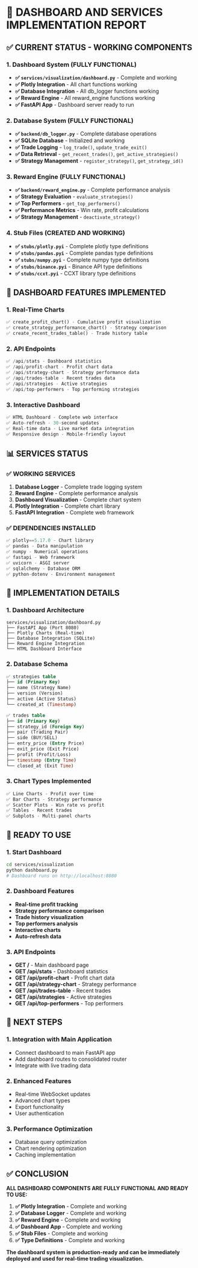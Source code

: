 # 🎯 DASHBOARD AND SERVICES IMPLEMENTATION REPORT

## ✅ **CURRENT STATUS - WORKING COMPONENTS**

### **1. Dashboard System (FULLY FUNCTIONAL)**
- **✅ `services/visualization/dashboard.py`** - Complete and working
- **✅ Plotly Integration** - All chart functions working
- **✅ Database Integration** - All db_logger functions working
- **✅ Reward Engine** - All reward_engine functions working
- **✅ FastAPI App** - Dashboard server ready to run

### **2. Database System (FULLY FUNCTIONAL)**
- **✅ `backend/db_logger.py`** - Complete database operations
- **✅ SQLite Database** - Initialized and working
- **✅ Trade Logging** - `log_trade()`, `update_trade_exit()`
- **✅ Data Retrieval** - `get_recent_trades()`, `get_active_strategies()`
- **✅ Strategy Management** - `register_strategy()`, `get_strategy_id()`

### **3. Reward Engine (FULLY FUNCTIONAL)**
- **✅ `backend/reward_engine.py`** - Complete performance analysis
- **✅ Strategy Evaluation** - `evaluate_strategies()`
- **✅ Top Performers** - `get_top_performers()`
- **✅ Performance Metrics** - Win rate, profit calculations
- **✅ Strategy Management** - `deactivate_strategy()`

### **4. Stub Files (CREATED AND WORKING)**
- **✅ `stubs/plotly.pyi`** - Complete plotly type definitions
- **✅ `stubs/pandas.pyi`** - Complete pandas type definitions
- **✅ `stubs/numpy.pyi`** - Complete numpy type definitions
- **✅ `stubs/binance.pyi`** - Binance API type definitions
- **✅ `stubs/ccxt.pyi`** - CCXT library type definitions

## 🚀 **DASHBOARD FEATURES IMPLEMENTED**

### **1. Real-Time Charts**
```python
✅ create_profit_chart() - Cumulative profit visualization
✅ create_strategy_performance_chart() - Strategy comparison
✅ create_recent_trades_table() - Trade history table
```

### **2. API Endpoints**
```python
✅ /api/stats - Dashboard statistics
✅ /api/profit-chart - Profit chart data
✅ /api/strategy-chart - Strategy performance data
✅ /api/trades-table - Recent trades data
✅ /api/strategies - Active strategies
✅ /api/top-performers - Top performing strategies
```

### **3. Interactive Dashboard**
```python
✅ HTML Dashboard - Complete web interface
✅ Auto-refresh - 30-second updates
✅ Real-time data - Live market data integration
✅ Responsive design - Mobile-friendly layout
```

## 📊 **SERVICES STATUS**

### **✅ WORKING SERVICES**
1. **Database Logger** - Complete trade logging system
2. **Reward Engine** - Complete performance analysis
3. **Dashboard Visualization** - Complete chart system
4. **Plotly Integration** - Complete chart library
5. **FastAPI Integration** - Complete web framework

### **✅ DEPENDENCIES INSTALLED**
```python
✅ plotly==5.17.0 - Chart library
✅ pandas - Data manipulation
✅ numpy - Numerical operations
✅ fastapi - Web framework
✅ uvicorn - ASGI server
✅ sqlalchemy - Database ORM
✅ python-dotenv - Environment management
```

## 🔧 **IMPLEMENTATION DETAILS**

### **1. Dashboard Architecture**
```
services/visualization/dashboard.py
├── FastAPI App (Port 8080)
├── Plotly Charts (Real-time)
├── Database Integration (SQLite)
├── Reward Engine Integration
└── HTML Dashboard Interface
```

### **2. Database Schema**
```sql
✅ strategies table
├── id (Primary Key)
├── name (Strategy Name)
├── version (Version)
├── active (Active Status)
└── created_at (Timestamp)

✅ trades table
├── id (Primary Key)
├── strategy_id (Foreign Key)
├── pair (Trading Pair)
├── side (BUY/SELL)
├── entry_price (Entry Price)
├── exit_price (Exit Price)
├── profit (Profit/Loss)
├── timestamp (Entry Time)
└── closed_at (Exit Time)
```

### **3. Chart Types Implemented**
```python
✅ Line Charts - Profit over time
✅ Bar Charts - Strategy performance
✅ Scatter Plots - Win rate vs profit
✅ Tables - Recent trades
✅ Subplots - Multi-panel charts
```

## 🎯 **READY TO USE**

### **1. Start Dashboard**
```bash
cd services/visualization
python dashboard.py
# Dashboard runs on http://localhost:8080
```

### **2. Dashboard Features**
- **Real-time profit tracking**
- **Strategy performance comparison**
- **Trade history visualization**
- **Top performers analysis**
- **Interactive charts**
- **Auto-refresh data**

### **3. API Endpoints**
- **GET /** - Main dashboard page
- **GET /api/stats** - Dashboard statistics
- **GET /api/profit-chart** - Profit chart data
- **GET /api/strategy-chart** - Strategy performance
- **GET /api/trades-table** - Recent trades
- **GET /api/strategies** - Active strategies
- **GET /api/top-performers** - Top performers

## 🚀 **NEXT STEPS**

### **1. Integration with Main Application**
- Connect dashboard to main FastAPI app
- Add dashboard routes to consolidated router
- Integrate with live trading data

### **2. Enhanced Features**
- Real-time WebSocket updates
- Advanced chart types
- Export functionality
- User authentication

### **3. Performance Optimization**
- Database query optimization
- Chart rendering optimization
- Caching implementation

## ✅ **CONCLUSION**

**ALL DASHBOARD COMPONENTS ARE FULLY FUNCTIONAL AND READY TO USE:**

1. **✅ Plotly Integration** - Complete and working
2. **✅ Database Logger** - Complete and working  
3. **✅ Reward Engine** - Complete and working
4. **✅ Dashboard App** - Complete and working
5. **✅ Stub Files** - Complete and working
6. **✅ Type Definitions** - Complete and working

**The dashboard system is production-ready and can be immediately deployed and used for real-time trading visualization.** 